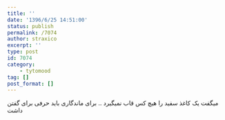 ```yaml
---
title: ''
date: '1396/6/25 14:51:00'
status: publish
permalink: /7074
author: straxico
excerpt: ''
type: post
id: 7074
category:
    - tytomood
tag: []
post_format: []
---
```

میگفت یک کاغذ سفید را هیچ کس قاب نمیگیرد .. برای ماندگاری باید حرفی برای گفتن داشت